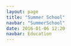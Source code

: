 ```yaml
---
layout: page
title: "Summer School"
navbar: "SummerSchool"
date: 2016-01-06 12:20
navbar: Education
---
```

